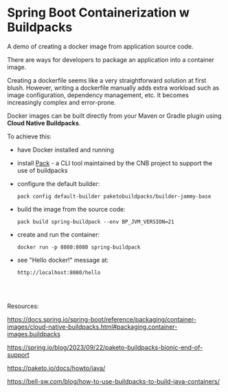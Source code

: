 # Spring Boot Containerization w Buildpacks

A demo of creating a docker image from application source code. 

There are ways for developers to package an application into a container image. 

Creating a dockerfile seems like a very straightforward solution at first blush. However, writing a dockerfile manually adds extra workload such as image configuration, dependency management, etc. It becomes increasingly complex and error-prone.

Docker images can be built directly from your Maven or Gradle plugin using **Cloud Native Buildpacks**. 

To achieve this: 

- have Docker installed and running 

- install [Pack](https://buildpacks.io/docs/for-platform-operators/how-to/integrate-ci/pack/) - a CLI tool maintained by the CNB project to support the use of buildpacks

- configure the default builder:

    `pack config default-builder paketobuildpacks/builder-jammy-base`

- build the image from the source code: 

    `pack build spring-buildpack --env BP_JVM_VERSION=21`

- create and run the container: 

    `docker run -p 8080:8080 spring-buildpack`

- see "Hello docker!" message at: 

    `http://localhost:8080/hello` 

<br /><br />

Resources: 

https://docs.spring.io/spring-boot/reference/packaging/container-images/cloud-native-buildpacks.html#packaging.container-images.buildpacks
 
https://spring.io/blog/2023/09/22/paketo-buildpacks-bionic-end-of-support

https://paketo.io/docs/howto/java/

https://bell-sw.com/blog/how-to-use-buildpacks-to-build-java-containers/


